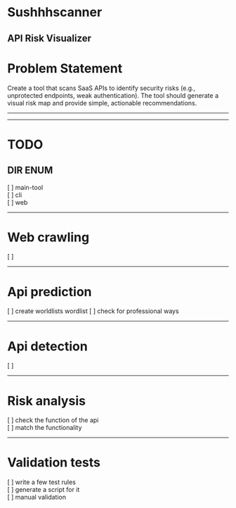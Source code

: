 # Sushhhscanner
## API Risk Visualizer

# Problem Statement
Create a tool that scans SaaS APIs to identify security risks (e.g., unprotected endpoints, weak authentication). The tool should generate a visual risk map and provide simple, actionable recommendations.

----------
----------

# TODO 

## DIR ENUM 
   
[ ] main-tool  
[ ] cli  
[ ] web  

----------
# Web crawling  
  
[ ]

----------
# Api prediction

[ ] create worldlists wordlist
[ ] check for professional ways

----------
# Api detection

[ ]  

----------
# Risk analysis

[ ] check the function of the api  
[ ] match the functionality  

----------
# Validation tests

[ ] write a few test rules  
[ ] generate a script for it   
[ ] manual validation  
